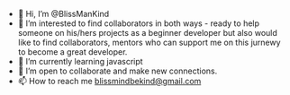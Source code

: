 - 👋 Hi, I’m @BlissManKind
- 👀 I’m interested to find collaborators in both ways - ready to help someone on his/hers projects as a beginner developer but also would like to find collaborators, mentors who can support me on this jurnewy to become a great developer.
- 🌱 I’m currently learning javascript
- 💞️ I’m open to collaborate and make new connections.
- 📫 How to reach me blissmindbekind@gmail.com

<!---
BlissManKind/BlissManKind is a ✨ special ✨ repository because its `README.md` (this file) appears on your GitHub profile.
You can click the Preview link to take a look at your changes.
--->
